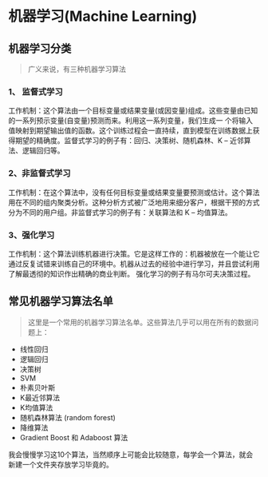# 机器学习(Machine Learning)

##  机器学习分类
> 广义来说，有三种机器学习算法

### 1、 监督式学习
工作机制：这个算法由一个目标变量或结果变量(或因变量)组成。这些变量由已知的一系列预示变量(自变量)预测而来。利用这一系列变量，我们生成一 个将输入值映射到期望输出值的函数。这个训练过程会一直持续，直到模型在训练数据上获得期望的精确度。监督式学习的例子有：回归、决策树、随机森林、K – 近邻算法、逻辑回归等。
### 2、非监督式学习
工作机制：在这个算法中，没有任何目标变量或结果变量要预测或估计。这个算法用在不同的组内聚类分析。这种分析方式被广泛地用来细分客户，根据干预的方式分为不同的用户组。非监督式学习的例子有：关联算法和 K – 均值算法。
### 3、强化学习
工作机制：这个算法训练机器进行决策。它是这样工作的：机器被放在一个能让它通过反复试错来训练自己的环境中。机器从过去的经验中进行学习，并且尝试利用了解最透彻的知识作出精确的商业判断。 强化学习的例子有马尔可夫决策过程。


## 常见机器学习算法名单
> 这里是一个常用的机器学习算法名单。这些算法几乎可以用在所有的数据问题上：

* 线性回归
* 逻辑回归
* 决策树
* SVM
* 朴素贝叶斯
* K最近邻算法
* K均值算法
* 随机森林算法 (random forest)
* 降维算法
* Gradient Boost 和 Adaboost 算法

我会慢慢学习这10个算法，当然顺序上可能会比较随意，每学会一个算法，就会新建一个文件夹存放学习毕竟的。

